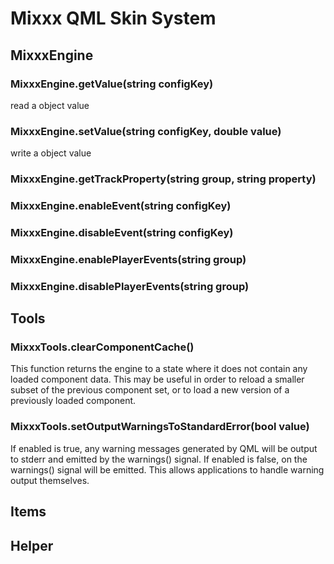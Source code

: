 # Mixxx QML Skin System

## MixxxEngine

### MixxxEngine.getValue(string configKey)
read a object value

### MixxxEngine.setValue(string configKey, double value)
write a object value

### MixxxEngine.getTrackProperty(string group, string property)

### MixxxEngine.enableEvent(string configKey)

### MixxxEngine.disableEvent(string configKey)

### MixxxEngine.enablePlayerEvents(string group)

### MixxxEngine.disablePlayerEvents(string group)

## Tools

### MixxxTools.clearComponentCache()
This function returns the engine to a state where it does not contain any loaded component data. This may be useful in order to reload a smaller subset of the previous component set, or to load a new version of a previously loaded component.

### MixxxTools.setOutputWarningsToStandardError(bool value)
If enabled is true, any warning messages generated by QML will be output to stderr and emitted by the warnings() signal. If enabled is false, on the warnings() signal will be emitted. This allows applications to handle warning output themselves.

### 

## Items

## Helper